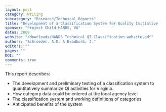 ```yaml
---
layout: post
category: writing
subcategory: "Research/Technical Reports"
title: "Development of a Classification System for Quality Initiative (QI) Activities Reported by Local Social Service Agencies in Virginia"
sponsor: "Project Child HANDS, VA"
dates: 2009
website: "/downloads/HANDS_Technical_QI_Classification_website.pdf"
authors: "Schroeder, A.D. & Bradburb, I."
editors: ""
pages: ""
DOI: ""
comments: true
---
```


This report describes:
* The development and preliminary testing of a classification system to quantitatively summarize QI activities for Virginia.
* How category data could be entered at the local agency level
* The classification system and working definitions of categories
* Anticipated benefits of the system
